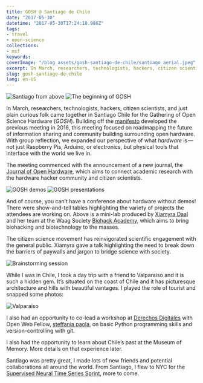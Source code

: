 ```yaml
---
title: GOSH @ Santiago de Chile
date: "2017-05-30"
datetime: "2017-05-30T17:24:18.986Z"
tags:
- travel
- open-science
collections:
- msf
keywords:
coverImage: "/blog_assets/gosh-santiago-de-chile/santiago_aerial.jpeg"
excerpt: In March, researchers, technologists, hackers, citizen scientists, and just plain curious folk came together in Santiago Chile for the…
slug: gosh-santiago-de-chile
lang: en-US
---
```


![Santiago from above](/blog_assets/gosh-santiago-de-chile/santiago_aerial.jpeg)
![The beginning of GOSH](/blog_assets/gosh-santiago-de-chile/gosh_opening.jpeg)

In March, researchers, technologists, hackers, citizen scientists, and just plain curious folk came together in Santiago Chile for the Gathering of Open Science Hardware (_GOSH_). Building off the [manifesto](http://openhardware.science/gosh-manifesto/) developed the previous meeting in 2016, this meeting focused on roadmapping the future of information sharing and community building surrounding open hardware. With group reflection, we expanded our perspective of what _hardware_ is — not just Raspberry Pis, Arduino, or electronics, but physical tools that interface with the world we live in.

The meeting commenced with the announcement of a new journal, the [Journal of Open Hardware](http://openhardware.metajnl.com/), which aims to connect academic research with the hardware hacker community and citizen scientists.

![GOSH demos](/blog_assets/gosh-santiago-de-chile/gosh_demos.jpeg)
![GOSH presentations](/blog_assets/gosh-santiago-de-chile/presentation.jpeg)


And of course, you can’t have a conference about hardware without demos! There were show-and-tell tables highlighting the variety of projects the attendees are working on. Above is a mini-lab produced by [Xiamyra Daal](https://twitter.com/XiamyraDaal) and her team at the Waag Society [Biohack Academy](http://biohackacademy.github.io/), which aims to bring biohacking and biotechnology to the masses.

The citizen science movement has reinvigorated scientific engagement with the general public. Xiamyra gave a talk highlighting the need to break down the barriers of paywalls and jargon to bridge science with society.

![Brainstorming session](/blog_assets/gosh-santiago-de-chile/brainstorming_session.jpeg)

While I was in Chile, I took a day trip with a friend to Valparaiso and it is such a hidden gem. It’s situated on the coast of Chile and it has picturesque architecture and hills with beautiful vantages. I played the role of tourist and snapped some photos:

![Valparaiso](/blog_assets/gosh-santiago-de-chile/valparaiso.jpeg)

I also had an opportunity to co-lead a workshop at [Derechos Digitales](https://twitter.com/derechosdigital) with Open Web Fellow, [steffania paola](https://medium.com/u/c8523b655eb3), on basic Python programming skills and version-controlling with git.

I also had the opportunity to learn about Chile’s past at the Museum of Memory. More details on that experience later.

Santiago was pretty great, I made lots of new friends and potential collaborations all around the world. From Santiago, I flew to NYC for the [Supervised Neural Time Series Sprint](https://kingjr.github.io/supervised_time_series/), more to come.
